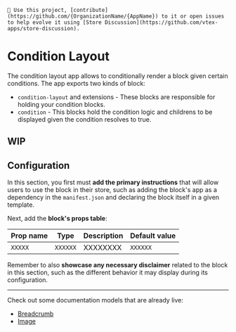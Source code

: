 `📢 Use this project, [contribute](https://github.com/{OrganizationName/{AppName}) to it or open issues to help evolve it using [Store Discussion](https://github.com/vtex-apps/store-discussion).`

# Condition Layout

The condition layout app allows to conditionally render a block given certain conditions. The app exports two kinds of block: 

- `condition-layout` and extensions - These blocks are responsible for holding your condition blocks.
- `condition` - This blocks hold the condition logic and childrens to be displayed given the condition resolves to true.

## WIP


## Configuration 

In this section, you first must **add the primary instructions** that will allow users to use the block in their store, such as adding the block's app as a dependency in the `manifest.json` and declaring the block itself in a given template.

Next, add the **block's props table**:

| Prop name    | Type            | Description    | Default value                                                                                                                               |
| ------------ | --------------- | --------------------------------------------------------------------------------------------------------------------------------------------- | ---------- | 
| `XXXXX`      | `XXXXXX`       | XXXXXXXX         | `XXXXXX`        |


Remember to also **showcase any necessary disclaimer** related to the block in this section, such as the different behavior it may display during its configuration. 

---

Check out some documentation models that are already live: 
- [Breadcrumb](https://github.com/vtex-apps/breadcrumb)
- [Image](https://vtex.io/docs/components/general/vtex.store-components/image)
